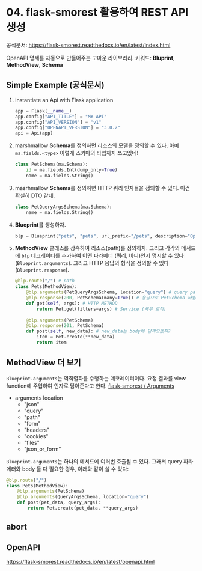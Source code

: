 # 04. flask-smorest 활용하여 REST API 생성

공식문서: <https://flask-smorest.readthedocs.io/en/latest/index.html>

OpenAPI 명세를 자동으로 만들어주는 고마운 라이브러리. 키워드: **Bluprint**, **MethodView**, **Schema**

## Simple Example (공식문서)

1. instantiate an Api with Flask application

    ```python
    app = Flask(__name__)
    app.config["API_TITLE"] = "MY API"
    app.config["API_VERSION"] = "v1"
    app.config["OPENAPI_VERSION"] = "3.0.2"
    api = Api(app)
    ```

2. marshmallow **Schema**를 정의하면 리소스의 모델을 정의할 수 있다. 아예 `ma.fields.<type>` 이렇게 스키마의 타입까지 쓰고있네!

    ```python
    class PetSchema(ma.Schema):
        id = ma.fields.Int(dump_only=True)
        name = ma.fields.String()
    ```

3. masrhmallow **Schema**를 정의하면 HTTP 쿼리 인자들을 정의할 수 있다. 이건 확실히 DTO 같네.

    ```python
    class PetQueryArgsSchema(ma.Schema):
        name = ma.fields.String()
    ```

4. **Blueprint**를 생성하자.

    ```python
    blp = Blueprint("pets", "pets", url_prefix="/pets", description="Operations on pets")
    ```

5. **MethodView** 클래스를 상속하여 리소스(path)를 정의하자. 그리고 각각의 메서드에 `blp` 데코레이터를 추가하여 어떤 파라메터 (쿼리, 바디)인지 명시할 수 있다(`Blueprint.arguments`). 그리고 HTTP 응답의 형식을 정의할 수 있다(`Blueprint.response`).

    ```python
    @blp.route("/") # path
    class Pets(MethodView):
        @blp.arguments(PetQueryArgsSchema, location="query") # query param으로 요청을 받겠다.
        @blp.response(200, PetSchema(many=True)) # 응답으로 PetSchema 타입을 주겠다. 그런데 리스트로 주겠다.
        def get(self, args): # HTTP METHOD
            return Pet.get(filters=args) # Service (세부 로직)
        
        @blp.arguments(PetSchema)
        @blp.response(201, PetSchema)
        def post(self, new_data): # new_data는 body에 담겨오겠지?
            item = Pet.create(**new_data)
            return item
    ```

## MethodView 더 보기

`Blueprint.arguments`는 역직렬화를 수행하는 데코레이터이다. 요청 결과를 view function에 주입하여 인자로 담아준다고 한다. [flask-smorest / Arguments](https://flask-smorest.readthedocs.io/en/latest/index.html)

- arguments location
  - "json"
  - "query"
  - "path"
  - "form"
  - "headers"
  - "cookies"
  - "files"
  - "json_or_form"

`Blueprint.arguments`는 하나의 메서드에 여러번 호출될 수 있다. 그래서 query 파라메터와 body 둘 다 필요한 경우, 아래와 같이 쓸 수 있다:

```python
@blp.route("/")
class Pets(MethodView):
    @blp.arguments(PetSchema)
    @blp.arguments(QueryArgsSchema, location="query")
    def post(pet_data, query_args):
        return Pet.create(pet_data, **query_args)
```

## abort

## OpenAPI

<https://flask-smorest.readthedocs.io/en/latest/openapi.html>
